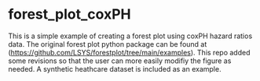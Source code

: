 # forest_plot_coxPH
This is a simple example of creating a forest plot using coxPH hazard ratios data.
The original forest plot python package can be found at (https://github.com/LSYS/forestplot/tree/main/examples). 
This repo added some revisions so that the user can more easily modifiy the figure as needed. 
A synthetic heathcare dataset is included as an example. 
